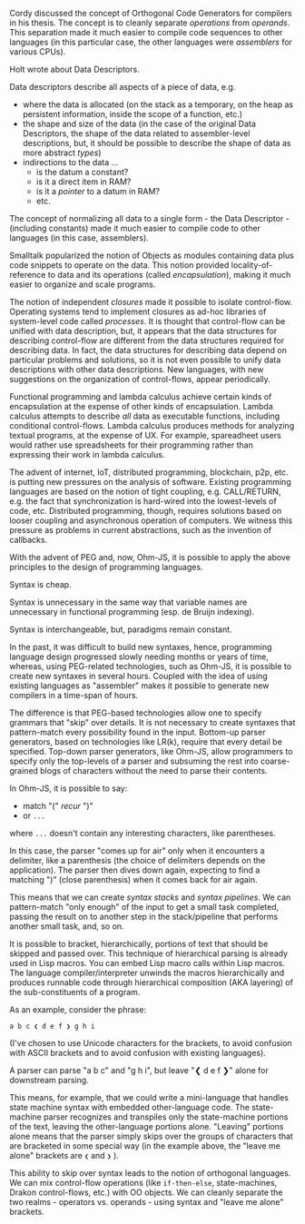 Cordy discussed the concept of Orthogonal Code Generators for compilers in his thesis. The concept is to cleanly separate *operations* from *operands*.  This separation made it much easier to compile code sequences to other languages (in this particular case, the other languages were *assemblers* for various CPUs).

Holt wrote about Data Descriptors.  

Data descriptors describe all aspects of a piece of data, e.g.
- where the data is allocated (on the stack as a temporary, on the heap as persistent information, inside the scope of a function, etc.)
- the shape and size of the data (in the case of the original Data Descriptors, the shape of the data related to assembler-level descriptions, but, it should be possible to describe the shape of data as more abstract *types*)
- indirections to the data ...
	- is the datum a constant? 
	- is it a direct item in RAM? 
	- is it a *pointer* to a datum in RAM?
	- etc.

The  concept of normalizing all data to a single form - the Data Descriptor - (including constants) made it much easier to compile code to other languages (in this case, assemblers).

Smalltalk popularized the notion of Objects as modules containing data plus code snippets to operate on the data.  This notion provided locality-of-reference to data and its operations (called *encapsulation*), making it much easier to organize and scale programs.

The notion of independent *closures* made it possible to isolate control-flow.  Operating systems tend to implement closures as ad-hoc libraries of system-level code called *processes*.  It is thought that control-flow can be unified with data description, but, it appears that the data structures for describing control-flow are different from the data structures required for describing data.  In fact, the data structures for describing data depend on particular problems and solutions, so it is not even possible to unify data descriptions with other data descriptions.  New languages, with new suggestions on the organization of control-flows, appear periodically.

Functional programming and lambda calculus achieve certain kinds of encapsulation at the expense of other kinds of encapsulation.  Lambda calculus attempts to describe *all* data as executable functions, including conditional control-flows.  Lambda calculus produces methods for analyzing textual programs, at the expense of UX.  For example, spareadheet users would rather use spreadsheets for their programming rather than expressing their work in lambda calculus.

The advent of internet, IoT, distributed programming, blockchain, p2p, etc. is putting new pressures on the analysis of software.  Existing programming languages are based on the notion of tight coupling, e.g. CALL/RETURN, e.g. the fact that synchronization is hard-wired into the lowest-levels of code, etc. 
 Distributed programming, though, requires solutions based on looser coupling and asynchronous operation of computers.  We witness this pressure as problems in current abstractions, such as the invention of callbacks.

With the advent of PEG and, now, Ohm-JS, it is possible to apply the above principles to the design of programming languages.

Syntax is cheap.  

Syntax is unnecessary in the same way that variable names are unnecessary in functional programming (esp. de Bruijn indexing).

Syntax is interchangeable, but, paradigms remain constant.

In the past, it was difficult to build new syntaxes, hence, programming language design progressed slowly needing months or years of time, whereas, using PEG-related technologies, such as Ohm-JS, it is possible to create new syntaxes in several hours.  Coupled with the idea of using existing languages as "assembler" makes it possible to generate new compilers in a time-span of hours. 

The difference is that PEG-based technologies allow one to specify grammars that "skip" over details.  It is not necessary to create syntaxes that pattern-match every possibility found in the input.  Bottom-up parser generators, based on technologies like LR(k), require that every detail be specified.  Top-down parser generators, like Ohm-JS, allow programmers to specify only the top-levels of a parser and subsuming the rest into coarse-grained blogs of characters without the need to parse their contents.

In Ohm-JS, it is possible to say:
- match "(" *recur* ")"
- or `...`

where `...` doesn't contain any interesting characters, like parentheses.

In this case, the parser "comes up for air" only when it encounters a delimiter, like a parenthesis (the choice of delimiters depends on the application).  The parser then dives down again, expecting to find a matching ")" (close parenthesis) when it comes back for air again.

This means that we can create *syntax stacks* and *syntax pipelines*.  We can pattern-match "only enough" of the input to get a small task completed, passing the result on to another step in the stack/pipeline that performs another small task, and, so on.

It is possible to bracket, hierarchically, portions of text that should be skipped and passed over.  This technique of hierarchical parsing is already used in Lisp macros.  You can embed Lisp macro calls within Lisp macros.  The language compiler/interpreter unwinds the macros hierarchically and produces runnable code through hierarchical composition (AKA layering) of the sub-constituents of a program.

As an example, consider the phrase:
```
a b c ❮ d e f ❯ g h i
```
(I've chosen to use Unicode characters for the brackets, to avoid confusion with ASCII brackets and to avoid confusion with existing languages).

A parser can parse "a b c" and "g h i", but leave "❮ d e f ❯" alone for downstream parsing.

This means, for example, that we could write a mini-language that handles state machine syntax with embedded other-language code.  The state-machine parser recognizes and transpiles only the state-machine portions of the text, leaving the other-language portions alone.  "Leaving" portions alone means that the parser simply skips over the groups of characters that are bracketed in some special way (in the example above, the "leave me alone" brackets are `❮` and `❯` ).

This ability to skip over syntax leads to the notion of orthogonal languages.  We can mix control-flow operations (like `if-then-else`, state-machines, Drakon control-flows, etc.) with OO objects.  We can cleanly separate the two realms - operators vs. operands - using syntax and "leave me alone" brackets.